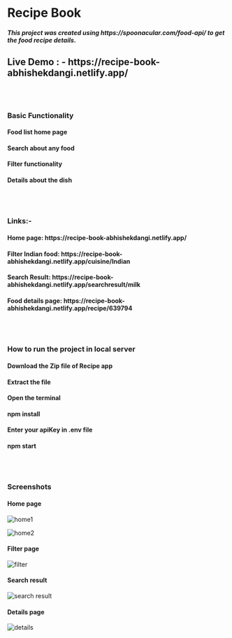 <h1>Recipe Book</h1>
<h5>This project was created using https://spoonacular.com/food-api/ to get the food recipe details.</h5>

<h2>Live Demo : - https://recipe-book-abhishekdangi.netlify.app/</h2>

<br/><br/>

<h3>Basic Functionality</h3>
<h4>Food list home page</h4>
<h4>Search about any food</h4>
<h4>Filter functionality</h4>
<h4>Details about the dish</h4>


<br/><br/>

<h3>Links:-</h3>
<h4>Home page: https://recipe-book-abhishekdangi.netlify.app/</h4>
<h4>Filter Indian food: https://recipe-book-abhishekdangi.netlify.app/cuisine/Indian</h4>
<h4>Search Result: https://recipe-book-abhishekdangi.netlify.app/searchresult/milk</h4>
<h4>Food details page: https://recipe-book-abhishekdangi.netlify.app/recipe/639794</h4>


<br/><br/>

<h3>How to run the project in local server
</h3>
<h4>Download the Zip file of Recipe app</h4>
<h4>Extract the file</h4>
<h4>Open the terminal</h4>
<h4>npm install</h4>
<h4>Enter your apiKey in .env file</h4>
<h4>npm start</h4>
<br/><br/>
<h3>Screenshots</h3>

<h4>Home page</h4>

![home1](https://github.com/abhishekdangi006/recipe-book/assets/76874880/1664b06d-13e5-4957-84b3-ae0f5378b9e7)

![home2](https://github.com/abhishekdangi006/recipe-book/assets/76874880/dd197094-4c36-4388-a53a-2de92c0785e8)


<h4>Filter page</h4>

![filter](https://github.com/abhishekdangi006/recipe-book/assets/76874880/64327858-be1d-49d9-b210-dc7692d0f767)


<h4>Search result</h4>

![search result](https://github.com/abhishekdangi006/recipe-book/assets/76874880/a3a36ad5-c547-4128-a4f2-4d1f36013a6c)


<h4>Details page</h4>

![details](https://github.com/abhishekdangi006/recipe-book/assets/76874880/68a41f96-3b7d-4c52-a1a7-7d633b05abad)

